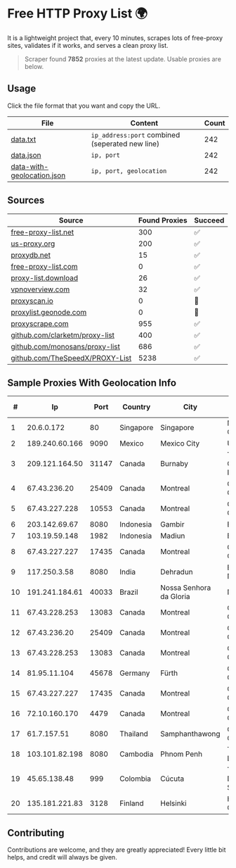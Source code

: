 
# Free HTTP Proxy List 🌍

It is a lightweight project that, every 10 minutes, scrapes lots of free-proxy sites, validates if it works, and serves a clean proxy list.


> Scraper found **7852** proxies at the latest update. Usable proxies are below.

## Usage

Click the file format that you want and copy the URL.


|File|Content|Count|
|----|-------|-----|
|[data.txt](https://raw.githubusercontent.com/themiralay/Proxy-List-World/master/data.txt)|`ip_address:port` combined (seperated new line)|242|
|[data.json](https://raw.githubusercontent.com/themiralay/Proxy-List-World/master/data.json)|`ip, port`|242|
|[data-with-geolocation.json](https://raw.githubusercontent.com/themiralay/Proxy-List-World/master/data-with-geolocation.json)|`ip, port, geolocation`|242|

## Sources

|Source|Found Proxies|Succeed|
|------|-------------|-------|
|[free-proxy-list.net](https://free-proxy-list.net)|300|✅|
|[us-proxy.org](https://www.us-proxy.org)|200|✅|
|[proxydb.net](http://proxydb.net)|15|✅|
|[free-proxy-list.com](https://free-proxy-list.com/?page=&port=&type%5B%5D=http&type%5B%5D=https&up_time=0&search=Search)|0|✅|
|[proxy-list.download](https://www.proxy-list.download/HTTP)|26|✅|
|[vpnoverview.com](https://vpnoverview.com/privacy/anonymous-browsing/free-proxy-servers)|32|✅|
|[proxyscan.io](https://www.proxyscan.io)|0|🚫|
|[proxylist.geonode.com](https://proxylist.geonode.com/api/proxy-list?limit=300&page=1&sort_by=lastChecked&sort_type=desc&protocols=http,https)|0|🚫|
|[proxyscrape.com](https://api.proxyscrape.com/v2/?request=displayproxies&protocol=http&timeout=10000&country=all&ssl=all&anonymity=all)|955|✅|
|[github.com/clarketm/proxy-list](https://raw.githubusercontent.com/clarketm/proxy-list/master/proxy-list-raw.txt)|400|✅|
|[github.com/monosans/proxy-list](https://raw.githubusercontent.com/monosans/proxy-list/main/proxies/http.txt)|686|✅|
|[github.com/TheSpeedX/PROXY-List](https://raw.githubusercontent.com/TheSpeedX/PROXY-List/master/http.txt)|5238|✅|


## Sample Proxies With Geolocation Info

|#|Ip|Port|Country|City|Internet Service Provider|
|-|--|----|-------|----|-------------------------|
|1|20.6.0.172|80|Singapore|Singapore|Microsoft Corporation|
|2|189.240.60.166|9090|Mexico|Mexico City|Uninet S.A. de C.V.|
|3|209.121.164.50|31147|Canada|Burnaby|TELUS Communications Inc.|
|4|67.43.236.20|25409|Canada|Montreal|GloboTech Communications|
|5|67.43.227.228|10553|Canada|Montreal|GloboTech Communications|
|6|203.142.69.67|8080|Indonesia|Gambir|BIZNET|
|7|103.19.59.148|1982|Indonesia|Madiun|BITSNET|
|8|67.43.227.227|17435|Canada|Montreal|GloboTech Communications|
|9|117.250.3.58|8080|India|Dehradun|Bharat Sanchar Nigam Ltd|
|10|191.241.184.61|40033|Brazil|Nossa Senhora da Gloria|NetGloria Telecom|
|11|67.43.228.253|13083|Canada|Montreal|GloboTech Communications|
|12|67.43.236.20|25409|Canada|Montreal|GloboTech Communications|
|13|67.43.228.253|13083|Canada|Montreal|GloboTech Communications|
|14|81.95.11.104|45678|Germany|Fürth|Core-Backbone GmbH|
|15|67.43.227.227|17435|Canada|Montreal|GloboTech Communications|
|16|72.10.160.170|4479|Canada|Montreal|GloboTech Communications|
|17|61.7.157.51|8080|Thailand|Samphanthawong|CAT Telecom Public Company Limited|
|18|103.101.82.198|8080|Cambodia|Phnom Penh|TURBOTECH CO., LTD.|
|19|45.65.138.48|999|Colombia|Cúcuta|Telecomunicaciones Del Catatumbo S.A.S|
|20|135.181.221.83|3128|Finland|Helsinki|Hetzner Online GmbH|



## Contributing

Contributions are welcome, and they are greatly appreciated! Every
little bit helps, and credit will always be given.

